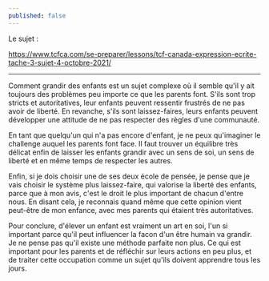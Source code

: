 ```yaml
---
published: false
---
```

Le sujet :

https://www.tcfca.com/se-preparer/lessons/tcf-canada-expression-ecrite-tache-3-sujet-4-octobre-2021/

---

Comment grandir des enfants est un sujet complexe où il semble qu'il y ait toujours des problèmes peu importe ce que les parents font. S'ils sont trop stricts et autoritatives, leur enfants peuvent ressentir frustrés de ne pas avoir de liberté. En revanche, s'ils sont laissez-faires, leurs enfants peuvent développer une attitude de ne pas respecter des règles d'une communauté.

En tant que quelqu'un qui n'a pas encore d'enfant, je ne peux qu'imaginer le challenge auquel les parents font face. Il faut trouver un équilibre très délicat enfin de laisser les enfants grandir avec un sens de soi, un sens de liberté et en même temps de respecter les autres. 

Enfin, si je dois choisir une de ses deux école de pensée, je pense que je vais choisir le système plus laissez-faire, qui valorise la liberté des enfants, parce que à mon avis, c'est le droit le plus important de chacun d'entre nous. En disant cela, je reconnais quand même que cette opinion vient peut-être de mon enfance, avec mes parents qui étaient très autoritatives.

Pour conclure, d'élever un enfant est vraiment un art en soi, l'un si important parce qu'il peut influencer la facon d'un être humain va grandir. Je ne pense pas qu'il existe une méthode parfaite non plus. Ce qui est important pour les parents et de réfléchir sur leurs actions en peu plus, et de traiter cette occupation comme un sujet qu'ils doivent apprendre tous les jours.
